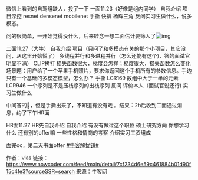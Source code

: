 微信上看到的自驾组缺人，投了一下
一面11.23（好像是组内同学）
自我介绍
项目深挖
resnet
densenet
mobilenet
手撕
快排
杨辉三角
反问实习生做什么，说多模态。

问的很简单，一开始觉得没什么，后来转念一想二面估计要筛人了![img](https://uploadfiles.nowcoder.com/images/20220815/318889480_1660553877225/D04B55ECD279DC4DEDDEE484849EFBAC)

二面11.27（大牛）
自我介绍
项目（只问了和多模态有关的那个小项目，其它没问，从这里开始慌了）
多线程并行和多进程并行（怎么还能有这个)，答的面试官明显不满）
CLIP拷打
损失函数很大，梯度会怎样；梯度很大，损失函数怎么变化
场景题：用户给了一个苹果手机照片，要求你返回这个手机所有的参数信息。手边只有一个基础的多模态模型，怎么办？
手撕
LCR169 数组中大于一半的元素
LCR946 一个序列是不是压栈序列的出栈序列
反问
评价本人（面试官说还行)
实习生做什么

中间答的💩，但是手撕出来了，不知道有没有戏 。结果：2h后收到二面通过消息，约了下午HR面

HR面11.27
HR先自我介绍
自我介绍
有没有做过这个职位
硕士研究方向
你想学习什么
还有别的offer嘛
一些性格和情商的考察
介绍实习工资组成

面完oc，第二天书面offer
 [#牛客解忧铺#]()

作者：vias
链接：https://www.nowcoder.com/feed/main/detail/7cf234d6e59c461884b01d90f15c4fe3?sourceSSR=search
来源：牛客网